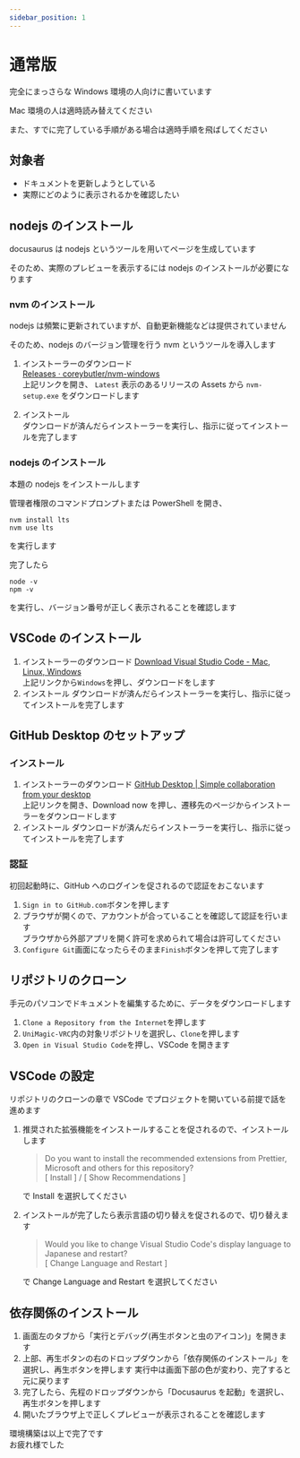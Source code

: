 ```yaml
---
sidebar_position: 1
---
```


# 通常版

完全にまっさらな Windows 環境の人向けに書いています

Mac 環境の人は適時読み替えてください

また、すでに完了している手順がある場合は適時手順を飛ばしてください

## 対象者

- ドキュメントを更新しようとしている
- 実際にどのように表示されるかを確認したい

## nodejs のインストール

docusaurus は nodejs というツールを用いてページを生成しています

そのため、実際のプレビューを表示するには nodejs のインストールが必要になります

### nvm のインストール

nodejs は頻繁に更新されていますが、自動更新機能などは提供されていません

そのため、nodejs のバージョン管理を行う nvm というツールを導入します

1. インストーラーのダウンロード  
   [Releases · coreybutler/nvm-windows](https://github.com/coreybutler/nvm-windows/releases)  
   上記リンクを開き、 `Latest` 表示のあるリリースの Assets から `nvm-setup.exe` をダウンロードします

2. インストール  
   ダウンロードが済んだらインストーラーを実行し、指示に従ってインストールを完了します

### nodejs のインストール

本題の nodejs をインストールします

管理者権限のコマンドプロンプトまたは PowerShell を開き、

```
nvm install lts
nvm use lts
```

を実行します

完了したら

```
node -v
npm -v
```

を実行し、バージョン番号が正しく表示されることを確認します

## VSCode のインストール

1. インストーラーのダウンロード
   [Download Visual Studio Code - Mac, Linux, Windows](https://code.visualstudio.com/download)  
   上記リンクから`Windows`を押し、ダウンロードをします
2. インストール
   ダウンロードが済んだらインストーラーを実行し、指示に従ってインストールを完了します

## GitHub Desktop のセットアップ

### インストール

1. インストーラーのダウンロード
   [GitHub Desktop | Simple collaboration from your desktop](https://github.com/apps/desktop?ref_cta=download+desktop&ref_loc=installing+github+desktop&ref_page=docs)  
   上記リンクを開き、Download now を押し、遷移先のページからインストーラーをダウンロードします
2. インストール
   ダウンロードが済んだらインストーラーを実行し、指示に従ってインストールを完了します

### 認証

初回起動時に、GitHub へのログインを促されるので認証をおこないます

1. `Sign in to GitHub.com`ボタンを押します
2. ブラウザが開くので、アカウントが合っていることを確認して認証を行います  
   ブラウザから外部アプリを開く許可を求められて場合は許可してください
3. `Configure Git`画面になったらそのまま`Finish`ボタンを押して完了します

## リポジトリのクローン

手元のパソコンでドキュメントを編集するために、データをダウンロードします

1. `Clone a Repository from the Internet`を押します
2. `UniMagic-VRC`内の対象リポジトリを選択し、`Clone`を押します
3. `Open in Visual Studio Code`を押し、VSCode を開きます

## VSCode の設定

リポジトリのクローンの章で VSCode でプロジェクトを開いている前提で話を進めます

1. 推奨された拡張機能をインストールすることを促されるので、インストールします

   > Do you want to install the recommended extensions from Prettier, Microsoft and others for this repository?  
   > [ Install ] / [ Show Recommendations ]

   で Install を選択してください

2. インストールが完了したら表示言語の切り替えを促されるので、切り替えます

   > Would you like to change Visual Studio Code's display language to Japanese and restart?  
   > [ Change Language and Restart ]

   で Change Language and Restart を選択してください

## 依存関係のインストール

1. 画面左のタブから「実行とデバッグ(再生ボタンと虫のアイコン)」を開きます
2. 上部、再生ボタンの右のドロップダウンから「依存関係のインストール」を選択し、再生ボタンを押します
   実行中は画面下部の色が変わり、完了すると元に戻ります
3. 完了したら、先程のドロップダウンから「Docusaurus を起動」を選択し、再生ボタンを押します
4. 開いたブラウザ上で正しくプレビューが表示されることを確認します

環境構築は以上で完了です  
お疲れ様でした
